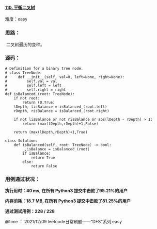 #### [110. 平衡二叉树](https://leetcode-cn.com/problems/balanced-binary-tree/)

难度：easy

### **思路：**

​		二叉树遍历的变种。

### **源码：**

```
# Definition for a binary tree node.
# class TreeNode:
#     def __init__(self, val=0, left=None, right=None):
#         self.val = val
#         self.left = left
#         self.right = right
def isBalanced_(root: TreeNode):
    if not root:
        return (0,True)
    lDepth, lisBalance = isBalanced_(root.left)
    rDepth, risBalance = isBalanced_(root.right)

    if not lisBalance or not risBalance or abs(lDepth - rDepth) > 1:
        return (max(lDepth,rDepth)+1,False)
    
    return (max(lDepth,rDepth)+1,True)

class Solution:
    def isBalanced(self, root: TreeNode) -> bool:
        _,isBalance = isBalanced_(root)
        if isBalance:
            return True
        else:
            return False

```



### **用例通过状况：**

**执行用时：40 ms, 在所有 Python3 提交中击败了95.21%的用户**

**内存消耗：18.7 MB, 在所有 Python3 提交中击败了81.25%的用户**

**通过测试用例：228 / 228**



@time ： 2021/12/09  leetcode日常刷题——“DFS”系列  easy

